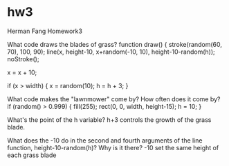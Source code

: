 # hw3
Herman Fang Homework3

What code draws the blades of grass?
function draw() {
  stroke(random(60, 70), 100, 90);
  line(x, height-10, x+random(-10, 10), height-10-random(h));
  noStroke();

  x = x + 10;

  if (x > width) {
    x = random(10);
    h = h + 3;
  }

What code makes the "lawnmower" come by? How often does it come by?
 if (random() > 0.999) {
    fill(255);
    rect(0, 0, width, height-15);
    h = 10;
  }

What's the point of the h variable?
h+3 controls the growth of the grass blade.

What does the -10 do in the second and fourth arguments of the line function, height-10-random(h)? Why is it there?
-10 set the same height of each grass blade
